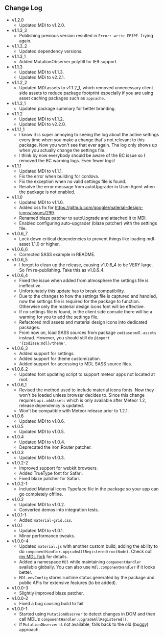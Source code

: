 Change Log
------------------------------------------------------------------------------
* v1.2.0
    * Updated MDl to v1.2.0.
* v1.1.3_3
    * Publishing previous version resulted in `Error: write EPIPE`. Trying again.
* v1.1.3_2
    * Updated dependency versions.
* v1.1.3_1
    * Added MutationObserver polyfill for IE9 support.
* v1.1.3
    * Updated MDl to v1.1.3.
    * Updated MDi to v2.2.1.
* v1.1.2_2
    * Updated MDl assets to v1.1.2_1, which removed unnecessary client side assets to reduce package footprint especially if you are using asset caching packages such as `appcache`.
* v1.1.2_1
    * Updated package summary for better branding.
* v1.1.2
    * Updated MDl to v1.1.2.
    * Updated MDi to v2.2.0.
* v1.1.1_1
    * I know it is super annoying to seeing the log about the active settings every time when you make a change that's not relevant to this package. Now you won't see that ever again. The log only shows up when you actually change the settings file.
    * I think by now everybody should be aware of the BC issue so I removed the BC warning logs. Even fewer logs!
* v1.1.1
    * Updated MDl to v1.1.1.
    * Fix the error when building for cordova.
    * Fix the exception when no valid settings file is found.
    * Resolve the error message from autoUpgrader in User-Agent when the package is not enabled.
* v1.1.0
    * Updated MDl to v1.1.0.
    * Added css fix for https://github.com/google/material-design-icons/issues/299.
    * Renamed blaze patcher to autoUpgrade and attached it to MDl.
    * Enabled configuring auto-upgrader (blaze patcher) with the settings file.
* v1.0.6_7
    * Lock down critical dependencies to prevent things like loading mdl-asset 1.1.0 or higher.
* v1.0.6_6
    * Corrected SASS example in README.
* v1.0.6_5
    * I forgot to clean up the release, causing v1.0.6_4 to be VERY large. So I'm re-publishing. Take this as v1.0.6_4.
* v1.0.6_4
    * Fixed the issue when added from atmosphere the settings file is ineffective.
    * Unfortunately this update has to break compatibility.
    * Due to the changes to how the settings file is captured and handled, now the settings file is required for the package to function. Otherwise only the material design icons font will be effective.
    * If no settings file is found, in the client side console there will be a warning for you to add the settings file.
    * Refactored mdl assets and material design icons into dedicated packages.
    * From now on, load SASS sources from package `zodiase:mdl-assets` instead. However, you should still do `@import '{zodiase:mdl}/theme'`.
* v1.0.6_3
    * Added support for settings.
    * Added support for theme customization.
    * Added support for accessing to MDL SASS source files.
* v1.0.6_2
    * Updated font updating script to support meteor apps not located at root.
* v1.0.6_1
    * Revised the method used to include material icons fonts. Now they won't be loaded unless browser decides to. Since this change requires `api.addAssets` which is only available after Meteor 1.2, release dependency is updated.
    * Won't be compatible with Meteor release prior to 1.2.1.
* v1.0.6
    * Updated MDl to v1.0.6.
* v1.0.5
    * Updated MDl to v1.0.5.
* v1.0.4
    * Updated MDl to v1.0.4.
    * Deprecated the Iron:Router patcher.
* v1.0.3
    * Updated MDl to v1.0.3.
* v1.0.2-2
    * Improved support for webkit browsers.
    * Added TrueType font for Safari.
    * Fixed blaze patcher for Safari.
* v1.0.2-1
    * Included Material Icons Typeface file in the package so your app can go completely offline.
* v1.0.2
    * Updated MDl to v1.0.2.
    * Converted demos into integration tests.
* v1.0.1-1
    * Added `material-grid.css`.
* v1.0.1
    * Updated MDl to v1.0.1.
    * Minor performance tweaks.
* v1.0.0-4
    * Updated `material.js` with another custom build, adding the ability to do `componentHandler.upgradeAllRegistered(rootNode)`. Check out [my MDL fork](https://github.com/Zodiase/material-design-lite) for details.
    * Added a namespace `MDl` while maintaining `componentHandler` available globally. You can also use `Mdl.componentHandler` if it looks better.
    * `MDl.envConfig` stores runtime status generated by the package and public APIs for extensive features (to be added).
* v1.0.0-3
    * Slightly improved blaze patcher.
* v1.0.0-2
    * Fixed a bug causing build to fail. 
* v1.0.0-1
    * Started using `MutationObserver` to detect changes in DOM and then call MDL's `componentHandler.upgradeAllRegistered()`.
    * If `MutationObserver` is not available, falls back to the old (buggy) approach.
